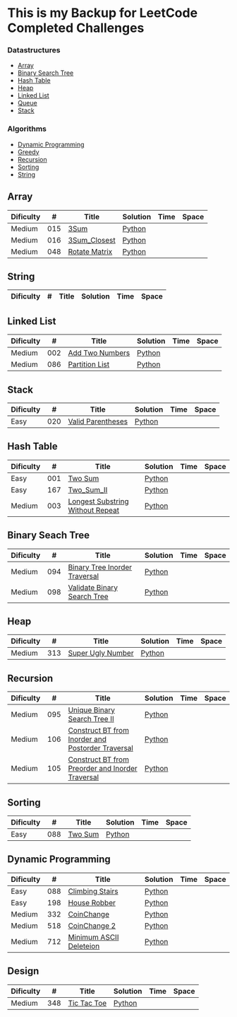 # This is my Backup for LeetCode Completed Challenges

### Datastructures
* [Array](https://github.com/RamboBambo/Leet_Code#array)
* [Binary Search Tree](https://github.com/RamboBambo/Leet_Code#binary-search-tree)
* [Hash Table](https://github.com/RamboBambo/Leet_Code#hash-table)
* [Heap](https://github.com/RamboBambo/Leet_Code#Heap)
* [Linked List](https://github.com/RamboBambo/Leet_Code#linked-list)
* [Queue](https://github.com/RamboBambo/Leet_Code#queue)
* [Stack](https://github.com/RamboBambo/Leet_Code#stack)
 
### Algorithms
* [Dynamic Programming](https://github.com/RamboBambo/Leet_Code#dynamic-programming)
* [Greedy](https://github.com/RamboBambo/Leet_Code#greedy)
* [Recursion](https://github.com/RamboBambo/Leet_Code#recursion)
* [Sorting](https://github.com/RamboBambo/Leet_Code#sorting)
* [String](https://github.com/RamboBambo/Leet_Code#string)

## Array
| Dificulty | #   | Title                                                                    | Solution                                                                                                      | Time | Space |
|-----------|-----|--------------------------------------------------------------------------|---------------------------------------------------------------------------------------------------------------|------|-------|
| Medium    | 015 | [3Sum](https://leetcode.com/problems/3sum/description/)                  | [Python](https://github.com/RamboBambo/Leet_Code/blob/master/Data_Structures/Array/015_3Sum.py?ts=4)          |      |       |
| Medium    | 016 | [3Sum_Closest](https://leetcode.com/problems/3sum-closest/description/)  | [Python](https://github.com/RamboBambo/Leet_Code/blob/master/Data_Structures/Array/016_3Sum_Closest.py?ts=4)  |      |       |
| Medium    | 048 | [Rotate Matrix](https://leetcode.com/problems/rotate-image/description/) | [Python](https://github.com/RamboBambo/Leet_Code/blob/master/Data_Structures/Array/048_Rotate_Matrix.py?ts=4) |      |       |

## String
| Dificulty | # | Title | Solution | Time | Space |
|-----------|---|-------|----------|------|-------|

## Linked List
| Dificulty | #   | Title                                                                         | Solution                                                                                                              | Time | Space |
|-----------|-----|-------------------------------------------------------------------------------|-----------------------------------------------------------------------------------------------------------------------|------|-------|
| Medium    | 002 | [Add Two Numbers](https://leetcode.com/problems/add-two-numbers/description/) | [Python](https://github.com/RamboBambo/Leet_Code/blob/master/Data_Structures/Linked_List/002_Add_Two_Numbers.py?ts=4) |      |       |
| Medium    | 086 | [Partition List](https://leetcode.com/problems/partition-list/description/)   | [Python](https://github.com/RamboBambo/Leet_Code/blob/master/Data_Structures/Linked_List/086_Partition_Li.py?ts=4)    |      |       |

## Stack
| Dificulty | #   | Title                                                                             | Solution                                                                                                                | Time | Space |
|-----------|-----|-----------------------------------------------------------------------------------|-------------------------------------------------------------------------------------------------------------------------|------|-------|
| Easy      | 020 | [Valid Parentheses](https://leetcode.com/problems/valid-parentheses/description/) | [Python](https://github.com/RamboBambo/Leet_Code/blob/master/Data_Structures/Linked_List/020_Valid_Parenthesis.py?ts=4) |      |       |

## Hash Table
| Dificulty | #   | Title                                                                                                                         | Solution                                                                                                                                            | Time | Space |
|-----------|-----|-------------------------------------------------------------------------------------------------------------------------------|-----------------------------------------------------------------------------------------------------------------------------------------------------|------|-------|
| Easy      | 001 | [Two Sum](https://leetcode.com/problems/two-sum/description/)                                                                 | [Python](https://github.com/RamboBambo/Leet_Code/blob/master/Data_Structures/Hash_Table/001_Two_Sum.py?ts=4)                                        |      |       |
| Easy      | 167 | [Two_Sum_II](https://leetcode.com/problems/two-sum-ii-input-array-is-sorted/description/)                                     | [Python](https://github.com/RamboBambo/Leet_Code/blob/master/Data_Structures/Hash_Table/167_Two_Sum_II.py?ts=4)                                     |      |       |
| Medium    | 003 | [Longest Substring Without Repeat](https://leetcode.com/problems/longest-substring-without-repeating-characters/description/) | [Python](https://github.com/RamboBambo/Leet_Code/blob/master/Data_Structures/Hash_Table/003_Longest_Substring_Without_Repeating_Characters.py?ts=4) |      |       |
 
## Binary Seach Tree
| Dificulty | #   | Title                                                                                                     | Solution                                                                                                                                   | Time | Space |
|-----------|-----|-----------------------------------------------------------------------------------------------------------|--------------------------------------------------------------------------------------------------------------------------------------------|------|-------|
| Medium    | 094 | [Binary Tree Inorder Traversal](https://leetcode.com/problems/binary-tree-inorder-traversal/description/) | [Python](https://github.com/RamboBambo/Leet_Code/blob/master/Data_Structures/Binary_Search_Tree/094_Binary_Tree_Inorder_Traversal.py?ts=4) |      |       |
| Medium    | 098 | [Validate Binary Search Tree](https://leetcode.com/problems/validate-binary-search-tree/description/)     | [Python](https://github.com/RamboBambo/Leet_Code/blob/master/Data_Structures/Binary_Search_Tree/098_Validate_Binary_Tree.py?ts=4)          |      |       |

## Heap
| Dificulty | #   | Title                                                                             | Solution                                                                                                         | Time | Space |
|-----------|-----|-----------------------------------------------------------------------------------|------------------------------------------------------------------------------------------------------------------|------|-------|
| Medium    | 313 | [Super Ugly Number](https://leetcode.com/problems/super-ugly-number/description/) | [Python](https://github.com/RamboBambo/Leet_Code/blob/master/Data_Structures/Heap/313_Super_Ugly_Number.py?ts=4) |      |       |

## Recursion
| Dificulty | #   | Title                                                                                                                                                      | Solution                                                                                                                                                  | Time | Space |
|-----------|-----|------------------------------------------------------------------------------------------------------------------------------------------------------------|-----------------------------------------------------------------------------------------------------------------------------------------------------------|------|-------|
| Medium    | 095 | [Unique Binary Search Tree II](https://leetcode.com/problems/unique-binary-search-trees-ii/description/)                                                   | [Python](https://github.com/RamboBambo/Leet_Code/blob/master/Algorithms/Recursion/095_Unique_Binary_Search_Trees_II.py?ts=4)                              |      |       |
| Medium    | 106 | [Construct BT from Inorder and Postorder Traversal](https://leetcode.com/problems/construct-binary-tree-from-inorder-and-postorder-traversal/description/) | [Python](https://github.com/RamboBambo/Leet_Code/blob/master/Algorithms/Recursion/106_construct_binary_tree_from_inorder_and_postorder_traversal.py?ts=4) |      |       |
| Medium    | 105 | [Construct BT from Preorder and Inorder Traversal](https://leetcode.com/problems/construct-binary-tree-from-preorder-and-inorder-traversal/description/)   | [Python](https://github.com/RamboBambo/Leet_Code/blob/master/Algorithms/Recursion/105_construct_binary_tree_from_preorder_and_inorder_traversal.py?ts=4)  |      |       |

## Sorting
| Dificulty | #   | Title       | Solution                                                                                                         | Time | Space |
|-----------|-----|-------------|------------------------------------------------------------------------------------------------------------------|------|-------|
| Easy      | 088 | [Two Sum]() | [Python](https://github.com/RamboBambo/Leet_Code/blob/master/Algorithms/Sorting/088_Merge_sorgted_Array.py?ts=4) |      |       |
      
## Dynamic Programming
 | Dificulty | #   | Title                                                                    | Solution                                                                                                                           | Time | Space |
 |-----------|-----|--------------------------------------------------------------------------|------------------------------------------------------------------------------------------------------------------------------------|------|-------|
 | Easy      | 088 | [Climbing Stairs]()                                                      | [Python](https://github.com/RamboBambo/Leet_Code/blob/master/Algor.py?ts=4ithms/Dynamic_Programming/070_Climbing_Stairs)           |      |       |
 | Easy      | 198 | [House Robber]()                                                         | [Python](https://github.com/RamboBambo/Leet_Code/blob/master/Al.py?ts=4ithms/Dynamic_Programming/198_House_Robber.py)              |      |       |
 | Medium    | 332 | [CoinChange](https://leetcode.com/problems/coin-change/description/)     | [Python](https://github.com/RamboBambo/Leet_Code/blob/master/Algorithms/Dynamic_Programming/332_CoinChange-Minimum.py?ts=4)        |      |       |
 | Medium    | 518 | [CoinChange 2](https://leetcode.com/problems/coin-change-2/description/) | [Python](https://github.com/RamboBambo/Leet_Code/blob/master/Algorithms/Dynamic_Programming/518_CoinChange_2-Combinations.py?ts=4) |      |       |
 | Medium    | 712 | [Minimum ASCII Deleteion]()                                              | [Python](https://github.com/RamboBambo/Leet_Code/blob/master/Algorithms/D.py?ts=4mic_Programming/712_Minimum_ASCII_Deletion.py)    |      |       |

## Design
| Dificulty | #   | Title           | Solution                                                                                               | Time | Space |
|-----------|-----|-----------------|--------------------------------------------------------------------------------------------------------|------|-------|
| Medium    | 348 | [Tic Tac Toe]() | [Python](https://github.com/RamboBambo/Leet_Code/blob/master/Algorithms/Sorting/348_TicTacToe.py?ts=4) |      |       |
